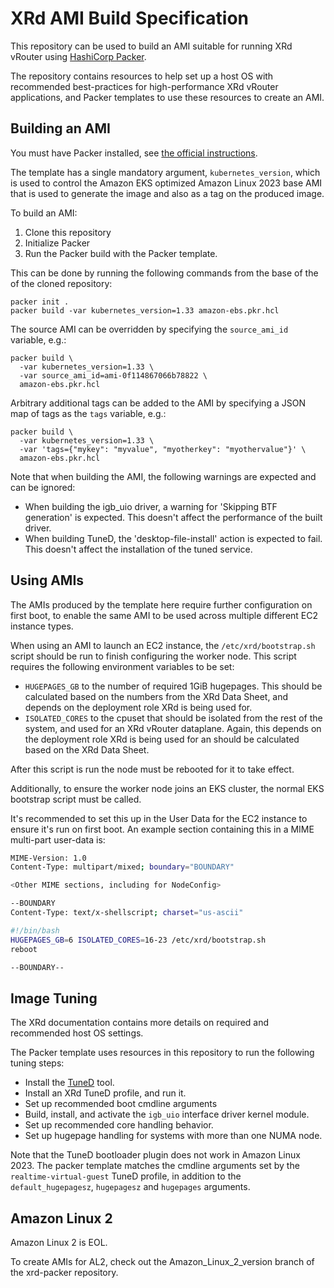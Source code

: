 # XRd AMI Build Specification

This repository can be used to build an AMI suitable for running
XRd vRouter using [HashiCorp Packer](https://www.packer.io/).

The repository contains resources to help set up a host OS with recommended
best-practices for high-performance XRd vRouter applications, and Packer
templates to use these resources to create an AMI.

## Building an AMI

You must have Packer installed, see
[the official instructions](https://developer.hashicorp.com/packer/downloads).

The template has a single mandatory argument, `kubernetes_version`, which
is used to control the Amazon EKS optimized Amazon Linux 2023 base AMI that
is used to generate the image and also as a tag on the produced image.

To build an AMI:
  1. Clone this repository
  2. Initialize Packer
  3. Run the Packer build with the Packer template.

This can be done by running the following commands from the base of the of
the cloned repository:

```
packer init .
packer build -var kubernetes_version=1.33 amazon-ebs.pkr.hcl
```

The source AMI can be overridden by specifying the `source_ami_id` variable,
e.g.:

```
packer build \
  -var kubernetes_version=1.33 \
  -var source_ami_id=ami-0f114867066b78822 \
  amazon-ebs.pkr.hcl
```

Arbitrary additional tags can be added to the AMI by specifying a JSON
map of tags as the `tags` variable, e.g.:

```
packer build \
  -var kubernetes_version=1.33 \
  -var 'tags={"mykey": "myvalue", "myotherkey": "myothervalue"}' \
  amazon-ebs.pkr.hcl
```

Note that when building the AMI, the following warnings are expected and can be ignored:

* When building the igb_uio driver, a warning for 'Skipping BTF generation' is expected. This doesn't affect the performance of the built driver.
* When building TuneD, the 'desktop-file-install' action is expected to fail. This doesn't affect the installation of the tuned service.

## Using AMIs

The AMIs produced by the template here require further configuration
on first boot, to enable the same AMI to be used across multiple different
EC2 instance types.

When using an AMI to launch an EC2 instance, the `/etc/xrd/bootstrap.sh`
script should be run to finish configuring the worker node. This script
requires the following environment variables to be set:
  - `HUGEPAGES_GB` to the number of required 1GiB hugepages. This should be
    calculated based on the numbers from the XRd Data Sheet, and depends
    on the deployment role XRd is being used for.
  - `ISOLATED_CORES` to the cpuset that should be isolated from the
    rest of the system, and used for an XRd vRouter dataplane. Again, this
    depends on the deployment role XRd is being used for an should be
    calculated based on the XRd Data Sheet.

After this script is run the node must be rebooted for it to take effect.

Additionally, to ensure the worker node joins an EKS cluster, the normal
EKS bootstrap script must be called.

It's recommended to set this up in the User Data for the EC2 instance
to ensure it's run on first boot. An example section containing this in a MIME
multi-part user-data is:

```bash
MIME-Version: 1.0
Content-Type: multipart/mixed; boundary="BOUNDARY"

<Other MIME sections, including for NodeConfig>

--BOUNDARY
Content-Type: text/x-shellscript; charset="us-ascii"

#!/bin/bash
HUGEPAGES_GB=6 ISOLATED_CORES=16-23 /etc/xrd/bootstrap.sh
reboot

--BOUNDARY--
```

## Image Tuning

The XRd documentation contains more details on required and recommended
host OS settings.

The Packer template uses resources in this repository to run the following
tuning steps:
  - Install the [TuneD](https://github.com/redhat-performance/tuned) tool.
  - Install an XRd TuneD profile, and run it.
  - Set up recommended boot cmdline arguments
  - Build, install, and activate the `igb_uio` interface driver kernel module.
  - Set up recommended core handling behavior.
  - Set up hugepage handling for systems with more than one NUMA node.

Note that the TuneD bootloader plugin does not work in Amazon Linux 2023. The packer template matches the cmdline arguments set by the `realtime-virtual-guest` TuneD profile, in addition to the `default_hugepagesz`, `hugepagesz` and `hugepages` arguments.

## Amazon Linux 2

Amazon Linux 2 is EOL.

To create AMIs for AL2, check out the Amazon_Linux_2_version branch of the xrd-packer repository.
